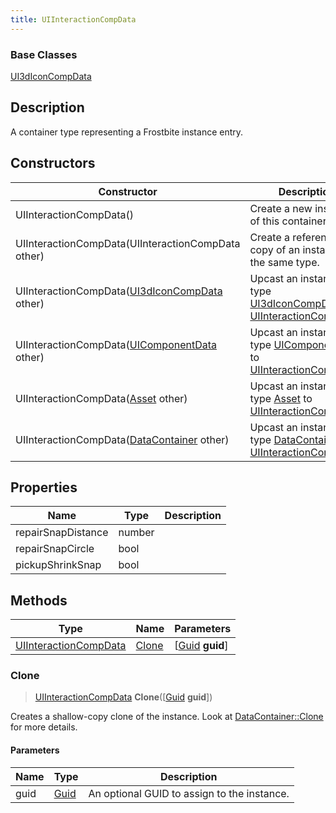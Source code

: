 ```yaml
---
title: UIInteractionCompData
---
```

### Base Classes

[UI3dIconCompData](UI3dIconCompData)

## Description

A container type representing a Frostbite instance entry.

## Constructors

| Constructor                                                                      | Description                                                                                                                       |
| -------------------------------------------------------------------------------- | --------------------------------------------------------------------------------------------------------------------------------- |
| UIInteractionCompData()                                                          | Create a new instance of this container type.                                                                                     |
| UIInteractionCompData(UIInteractionCompData other)                               | Create a reference copy of an instance of the same type.                                                                          |
| UIInteractionCompData([UI3dIconCompData](UI3dIconCompData) other)                | Upcast an instance of type [UI3dIconCompData](UI3dIconCompData) to [UIInteractionCompData](UIInteractionCompData).                |
| UIInteractionCompData([UIComponentData](UIComponentData) other)                  | Upcast an instance of type [UIComponentData](UIComponentData) to [UIInteractionCompData](UIInteractionCompData).                  |
| UIInteractionCompData([Asset](Asset) other)                                      | Upcast an instance of type [Asset](Asset) to [UIInteractionCompData](UIInteractionCompData).                                      |
| UIInteractionCompData([DataContainer](/vext/ref/shared/class/datacontainer) other) | Upcast an instance of type [DataContainer](/vext/ref/shared/class/datacontainer) to [UIInteractionCompData](UIInteractionCompData). |

## Properties

| Name               | Type   | Description |
| ------------------ | ------ | ----------- |
| repairSnapDistance | number |             |
| repairSnapCircle   | bool   |             |
| pickupShrinkSnap   | bool   |             |

## Methods

| Type                                           | Name            | Parameters                                     |
| ---------------------------------------------- | --------------- | ---------------------------------------------- |
| [UIInteractionCompData](UIInteractionCompData) | [Clone](#clone) | \[[Guid](/vext/ref/shared/class/guid) **guid**\] |

### Clone

> [UIInteractionCompData](UIInteractionCompData) **Clone**(\[[Guid](/vext/ref/shared/class/guid) **guid**\])

Creates a shallow-copy clone of the instance. Look at [DataContainer::Clone](/vext/ref/shared/class/datacontainer#clone) for more details.

#### Parameters

| Name | Type         | Description                                 |
| ---- | ------------ | ------------------------------------------- |
| guid | [Guid](Guid) | An optional GUID to assign to the instance. |
